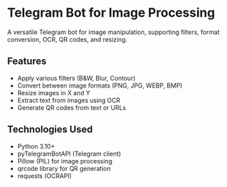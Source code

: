 # Telegram Bot for Image Processing

A versatile Telegram bot for image manipulation, supporting filters, format conversion, OCR, QR codes, and resizing.

## Features

- Apply various filters (B&W, Blur, Contour)
- Convert between image formats (PNG, JPG, WEBP, BMP)
- Resize images in X and Y
- Extract text from images using OCR
- Generate QR codes from text or URLs

## Technologies Used

- Python 3.10+
- pyTelegramBotAPI (Telegram client)
- Pillow (PIL) for image processing
- qrcode library for QR generation
- requests (OCRAPI)